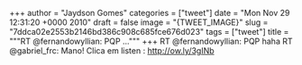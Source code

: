 
+++
author = "Jaydson Gomes"
categories = ["tweet"]
date = "Mon Nov 29 12:31:20 +0000 2010"
draft = false
image = "{TWEET_IMAGE}"
slug = "7ddca02e2553b2146bd386c908c685fce676d023"
tags = ["tweet"]
title = """RT @fernandowyllian: PQP ..."""
+++
RT @fernandowyllian: PQP haha RT @gabriel_frc: Mano! Clica em listen : http://ow.ly/3gINb
